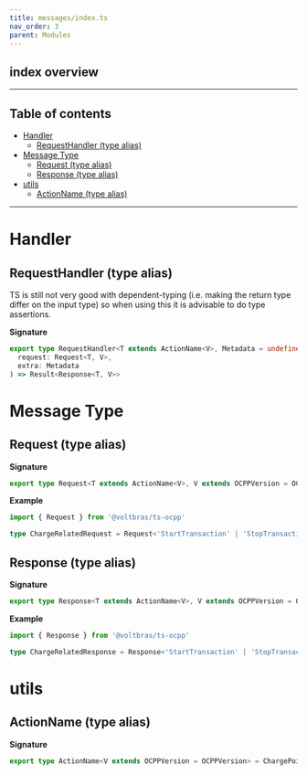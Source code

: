 ```yaml
---
title: messages/index.ts
nav_order: 3
parent: Modules
---
```


## index overview

---

<h2 class="text-delta">Table of contents</h2>

- [Handler](#handler)
  - [RequestHandler (type alias)](#requesthandler-type-alias)
- [Message Type](#message-type)
  - [Request (type alias)](#request-type-alias)
  - [Response (type alias)](#response-type-alias)
- [utils](#utils)
  - [ActionName (type alias)](#actionname-type-alias)

---

# Handler

## RequestHandler (type alias)

TS is still not very good with dependent-typing
(i.e. making the return type differ on the input type)
so when using this it is advisable to do type assertions.

**Signature**

```ts
export type RequestHandler<T extends ActionName<V>, Metadata = undefined, V extends OCPPVersion = OCPPVersion> = (
  request: Request<T, V>,
  extra: Metadata
) => Result<Response<T, V>>
```

# Message Type

## Request (type alias)

**Signature**

```ts
export type Request<T extends ActionName<V>, V extends OCPPVersion = OCPPVersion> = ReqRes<T, V>['request']
```

**Example**

```ts
import { Request } from '@voltbras/ts-ocpp'

type ChargeRelatedRequest = Request<'StartTransaction' | 'StopTransaction'>
```

## Response (type alias)

**Signature**

```ts
export type Response<T extends ActionName<V>, V extends OCPPVersion = OCPPVersion> = ReqRes<T, V>['response']
```

**Example**

```ts
import { Response } from '@voltbras/ts-ocpp'

type ChargeRelatedResponse = Response<'StartTransaction' | 'StopTransaction'>
```

# utils

## ActionName (type alias)

**Signature**

```ts
export type ActionName<V extends OCPPVersion = OCPPVersion> = ChargePointAction<V> | CentralSystemAction<V>
```
